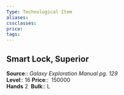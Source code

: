 ```yaml
---
Type: Technological Item
aliases:
cssclasses:
price: 
tags:
---
```

## Smart Lock, Superior

**Source**:: _Galaxy Exploration Manual pg. 129_  
**Level**:: 16
**Price**::  150000  
**Hands** 2 
**Bulk**:: L